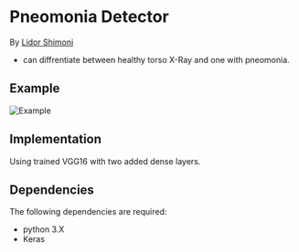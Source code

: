 # Pneomonia Detector
By [Lidor Shimoni](https://github.com/lidorshimoni)

* can diffrentiate between healthy torso X-Ray and one with pneomonia. 

<!-- ## Example
[![Watch the video](https://img.youtube.com/vi/CvRHvVOhvw0/default.jpg)](https://youtu.be/CvRHvasdasVOhvw0) -->

## Example
![Example](else/simulation_image.png "Example")


## Implementation

Using trained VGG16 with two added dense layers.


## Dependencies
The following dependencies are required:
* python 3.X
* Keras

